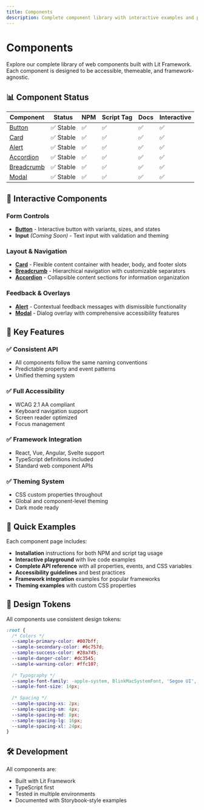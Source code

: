 ```yaml
---
title: Components
description: Complete component library with interactive examples and playground
---
```


# Components

Explore our complete library of web components built with Lit Framework. Each component is designed to be accessible, themeable, and framework-agnostic.

## 📊 Component Status

| Component | Status | NPM | Script Tag | Docs | Interactive |
|-----------|--------|-----|------------|------|-------------|
| [Button](/components/button) | ✅ Stable | ✅ | ✅ | ✅ | ✅ |
| [Card](/components/card) | ✅ Stable | ✅ | ✅ | ✅ | ✅ |
| [Alert](/components/alert) | ✅ Stable | ✅ | ✅ | ✅ | ✅ |
| [Accordion](/components/accordion) | ✅ Stable | ✅ | ✅ | ✅ | ✅ |
| [Breadcrumb](/components/breadcrumb) | ✅ Stable | ✅ | ✅ | ✅ | ✅ |
| [Modal](/components/modal) | ✅ Stable | ✅ | ✅ | ✅ | ✅ |

## 🎯 Interactive Components

### Form Controls
- **[Button](/components/button)** - Interactive button with variants, sizes, and states
- **Input** *(Coming Soon)* - Text input with validation and theming

### Layout & Navigation
- **[Card](/components/card)** - Flexible content container with header, body, and footer slots
- **[Breadcrumb](/components/breadcrumb)** - Hierarchical navigation with customizable separators
- **[Accordion](/components/accordion)** - Collapsible content sections for information organization

### Feedback & Overlays
- **[Alert](/components/alert)** - Contextual feedback messages with dismissible functionality
- **[Modal](/components/modal)** - Dialog overlay with comprehensive accessibility features

## 🌟 Key Features

### ✅ Consistent API
- All components follow the same naming conventions
- Predictable property and event patterns
- Unified theming system

### ✅ Full Accessibility
- WCAG 2.1 AA compliant
- Keyboard navigation support
- Screen reader optimized
- Focus management

### ✅ Framework Integration
- React, Vue, Angular, Svelte support
- TypeScript definitions included
- Standard web component APIs

### ✅ Theming System
- CSS custom properties throughout
- Global and component-level theming
- Dark mode ready

## 🚀 Quick Examples

Each component page includes:

- **Installation** instructions for both NPM and script tag usage
- **Interactive playground** with live code examples
- **Complete API reference** with all properties, events, and CSS variables
- **Accessibility guidelines** and best practices
- **Framework integration** examples for popular frameworks
- **Theming examples** with custom CSS properties

## 🎨 Design Tokens

All components use consistent design tokens:

```css
:root {
  /* Colors */
  --sample-primary-color: #007bff;
  --sample-secondary-color: #6c757d;
  --sample-success-color: #28a745;
  --sample-danger-color: #dc3545;
  --sample-warning-color: #ffc107;
  
  /* Typography */
  --sample-font-family: -apple-system, BlinkMacSystemFont, 'Segoe UI', Roboto, sans-serif;
  --sample-font-size: 14px;
  
  /* Spacing */
  --sample-spacing-xs: 2px;
  --sample-spacing-sm: 4px;
  --sample-spacing-md: 8px;
  --sample-spacing-lg: 16px;
  --sample-spacing-xl: 24px;
}
```

## 🛠️ Development

All components are:
- Built with Lit Framework
- TypeScript first
- Tested in multiple environments
- Documented with Storybook-style examples 
